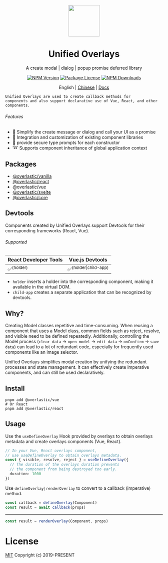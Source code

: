 <p align="center">
  <img src="https://github.com/hairyf/overlastic/raw/master/docs/public/circle.svg" style="width:100px;" />
</p>

<h1 align="center">Unified Overlays</h1>

<p align="center">
  A create modal | dialog | popup promise deferred library
</p>

<p align="center">
  <a href="https://www.npmjs.com/@overlastic/core"><img src="https://img.shields.io/npm/v/@overlastic/core.svg" alt="NPM Version" /></a>
  <a href="https://www.npmjs.com/@overlastic/core"><img src="https://img.shields.io/npm/l/@overlastic/core.svg" alt="Package License" /></a>
  <a href="https://www.npmjs.com/@overlastic/core"><img src="https://img.shields.io/npm/dm/@overlastic/core.svg" alt="NPM Downloads" /></a>
</p>

<p align="center">
  English | <a href="https://github.com/hairyf/overlastic/blob/master/README_CN.md">Chinese</a> | <a href="https://overlastic.vercel.app">Docs</a>
</p>

    Unified Overlays are used to create callback methods for
    components and also support declarative use of Vue, React, and other components.

###### Features

- 💫 Simplify the create message or dialog and call your UI as a promise
- 🧩 Integration and customization of existing component libraries
- 🦾 provide secure type prompts for each constructor
- ➿ Supports component inheritance of global application context

## Packages

- [@overlastic/vanilla](https://overlastic.vercel.app/core/element/)
- [@overlastic/react](https://overlastic.vercel.app/core/react/)
- [@overlastic/vue](https://overlastic.vercel.app/vue/)
- [@overlastic/svelte](https://overlastic.vercel.app/core/svelte/)
- [@overlastic/core](https://overlastic.vercel.app/core/functions/constructor.html)

## Devtools

Components created by Unified Overlays support Devtools for their corresponding frameworks (React, Vue).

###### Supported

| React Developer Tools | Vue.js Devtools                 |
| --------------------- | ------------------------------- |
| ✅<sup>(holder)</sup>  | ✅<sup>(holder\|child-app)</sup> |

- `holder` inserts a holder into the corresponding component, making it available in the virtual DOM.
- `child-app` creates a separate application that can be recognized by devtools.

## Why?

Creating Model classes repetitive and time-consuming. When reusing a component that uses a Model class, common fields such as reject, resolve, and visible need to be defined repeatedly. Additionally, controlling the Model process (`clear data` -> `open model` -> `edit data` -> `onConfirm` -> `save data`) can lead to a lot of redundant code, especially for frequently used components like an image selector.

Unified Overlays simplifies modal creation by unifying the redundant processes and state management. It can effectively create imperative components, and can still be used declaratively.

## Install

```
pnpm add @overlastic/vue
# Or React
pnpm add @overlastic/react
```

## Usage

Use the `useDefineOverlay` Hook provided by overlays to obtain overlays metadata and create overlays components (Vue, React).

```ts
// In your Vue, React overlays component,
// use useDefineOverlay to obtain overlays metadata.
const { visible, resolve, reject } = useDefineOverlay({
  // The duration of the overlays duration prevents
  // the component from being destroyed too early.
  duration: 1000
})
```

Use `defineOverlay|renderOverlay` to convert to a callback (imperative) method.

```ts
const callback = defineOverlay(Component)
const result = await callback(props)
```

---

```ts
const result = renderOverlay(Component, props)
```

# License

[MIT](LICENSE) Copyright (c) 2019-PRESENT
